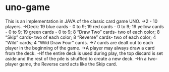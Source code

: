 # uno-game
 This is an implementation in JAVA of the classic card game UNO.
->2 - 10 players.
->Deck:
	19 blue   cards - 0 to 9; 
	19 red    cards - 0 to 9;
	19 yellow cards - 0 to 9;
	19 green  cards - 0 to 9;
	8 “Draw Two” cards- two of each color;
	8 “Skip” cards- two of each color;
	8 “Reverse” cards- two of each color;
	4 “Wild” cards;
	4 “Wild Draw Four” cards.
->7 cards are dealt out to each player in the beginning of the game.
->A player may always draw a card from the deck.
->If the entire deck is used during play, the top discard is set aside and the rest of the pile is shuffled to create a new deck.
->In a two-player game, the Reverse card acts like the Skip card.

